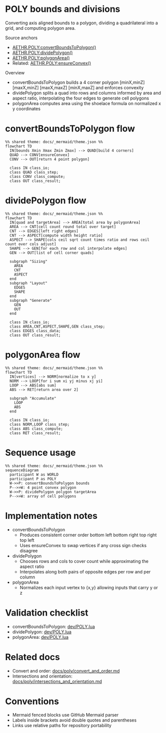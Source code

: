# POLY bounds and divisions

Converting axis aligned bounds to a polygon, dividing a quadrilateral into a grid, and computing polygon area.

Source anchors
- [AETHR.POLY:convertBoundsToPolygon()](https://github.com/Gh0st352/AETHR/blob/main/dev/POLY.lua#L1039)
- [AETHR.POLY:dividePolygon()](https://github.com/Gh0st352/AETHR/blob/main/dev/POLY.lua#L753)
- [AETHR.POLY:polygonArea()](https://github.com/Gh0st352/AETHR/blob/main/dev/POLY.lua#L826)
- Related: [AETHR.POLY:ensureConvex()](https://github.com/Gh0st352/AETHR/blob/main/dev/POLY.lua#L846)

Overview
- convertBoundsToPolygon builds a 4 corner polygon [minX,minZ] [maxX,minZ] [maxX,maxZ] [minX,maxZ] and enforces convexity
- dividePolygon splits a quad into rows and columns informed by area and aspect ratio, interpolating the four edges to generate cell polygons
- polygonArea computes area using the shoelace formula on normalized x y coordinates

# convertBoundsToPolygon flow

```mermaid
%% shared theme: docs/_mermaid/theme.json %%
flowchart TD
  IN[bounds Xmin Xmax Zmin Zmax] --> QUAD[build 4 corners]
  QUAD --> CONV[ensureConvex]
  CONV --> OUT[return 4 point polygon]

  class IN class_io;
  class QUAD class_step;
  class CONV class_compute;
  class OUT class_result;
```

# dividePolygon flow

```mermaid
%% shared theme: docs/_mermaid/theme.json %%
flowchart TD
  IN[quad and targetArea] --> AREA[total area by polygonArea]
  AREA --> CNT[cell count round total over target]
  CNT --> EDGES[left right edges]
  CNT --> ASPECT[compute width height ratio]
  ASPECT --> SHAPE[cols ceil sqrt count times ratio and rows ceil count over cols adjust]
  SHAPE --> GEN[for each row and col interpolate edges]
  GEN --> OUT[list of cell corner quads]

  subgraph "Sizing"
    AREA
    CNT
    ASPECT
  end
  subgraph "Layout"
    EDGES
    SHAPE
  end
  subgraph "Generate"
    GEN
    OUT
  end

  class IN class_io;
  class AREA,CNT,ASPECT,SHAPE,GEN class_step;
  class EDGES class_data;
  class OUT class_result;
```

# polygonArea flow

```mermaid
%% shared theme: docs/_mermaid/theme.json %%
flowchart TD
  IN[vertices] --> NORM[normalize to x y]
  NORM --> LOOP[for i sum xi yj minus xj yi]
  LOOP --> ABS[abs sum]
  ABS --> RET[return area over 2]

  subgraph "Accumulate"
    LOOP
    ABS
  end

  class IN class_io;
  class NORM,LOOP class_step;
  class ABS class_compute;
  class RET class_result;
```

# Sequence usage

```mermaid
%% shared theme: docs/_mermaid/theme.json %%
sequenceDiagram
  participant W as WORLD
  participant P as POLY
  W->>P: convertBoundsToPolygon bounds
  P-->>W: 4 point convex polygon
  W->>P: dividePolygon polygon targetArea
  P-->>W: array of cell polygons
```

# Implementation notes
- convertBoundsToPolygon
  - Produces consistent corner order bottom left bottom right top right top left
  - Uses ensureConvex to swap vertices if any cross sign checks disagree
- dividePolygon
  - Chooses rows and cols to cover count while approximating the aspect ratio
  - Interpolates along both pairs of opposite edges per row and per column
- polygonArea
  - Normalizes each input vertex to {x,y} allowing inputs that carry y or z

# Validation checklist
- convertBoundsToPolygon: [dev/POLY.lua](https://github.com/Gh0st352/AETHR/blob/main/dev/POLY.lua#L1039)
- dividePolygon: [dev/POLY.lua](https://github.com/Gh0st352/AETHR/blob/main/dev/POLY.lua#L753)
- polygonArea: [dev/POLY.lua](https://github.com/Gh0st352/AETHR/blob/main/dev/POLY.lua#L826)

# Related docs
- Convert and order: [docs/poly/convert_and_order.md](./convert_and_order.md)
- Intersections and orientation: [docs/poly/intersections_and_orientation.md](./intersections_and_orientation.md)

# Conventions
- Mermaid fenced blocks use GitHub Mermaid parser
- Labels inside brackets avoid double quotes and parentheses
- Links use relative paths for repository portability